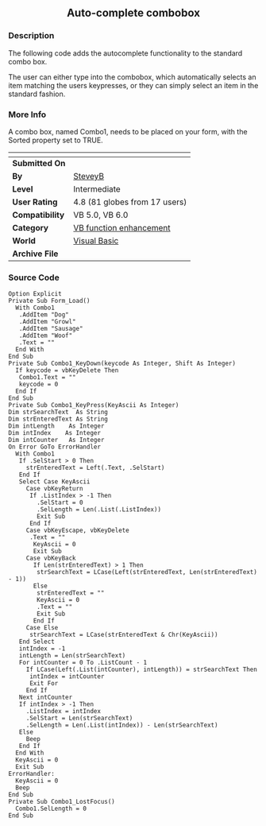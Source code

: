 ﻿<div align="center">

## Auto\-complete combobox


</div>

### Description

The following code adds the autocomplete functionality to the standard combo box.

The user can either type into the combobox, which automatically selects an item matching the users keypresses, or they can simply select an item in the standard fashion.
 
### More Info
 
A combo box, named Combo1, needs to be placed on your form, with the Sorted property set to TRUE.


<span>             |<span>
---                |---
**Submitted On**   |
**By**             |[SteveyB](https://github.com/Planet-Source-Code/PSCIndex/blob/master/ByAuthor/steveyb.md)
**Level**          |Intermediate
**User Rating**    |4.8 (81 globes from 17 users)
**Compatibility**  |VB 5\.0, VB 6\.0
**Category**       |[VB function enhancement](https://github.com/Planet-Source-Code/PSCIndex/blob/master/ByCategory/vb-function-enhancement__1-25.md)
**World**          |[Visual Basic](https://github.com/Planet-Source-Code/PSCIndex/blob/master/ByWorld/visual-basic.md)
**Archive File**   |[](https://github.com/Planet-Source-Code/steveyb-auto-complete-combobox__1-29091/archive/master.zip)





### Source Code

```
Option Explicit
Private Sub Form_Load()
  With Combo1
   .AddItem "Dog"
   .AddItem "Growl"
   .AddItem "Sausage"
   .AddItem "Woof"
   .Text = ""
  End With
End Sub
Private Sub Combo1_KeyDown(keycode As Integer, Shift As Integer)
  If keycode = vbKeyDelete Then
   Combo1.Text = ""
   keycode = 0
  End If
End Sub
Private Sub Combo1_KeyPress(KeyAscii As Integer)
Dim strSearchText  As String
Dim strEnteredText As String
Dim intLength    As Integer
Dim intIndex    As Integer
Dim intCounter   As Integer
On Error GoTo ErrorHandler
  With Combo1
   If .SelStart > 0 Then
     strEnteredText = Left(.Text, .SelStart)
   End If
   Select Case KeyAscii
     Case vbKeyReturn
      If .ListIndex > -1 Then
        .SelStart = 0
        .SelLength = Len(.List(.ListIndex))
        Exit Sub
      End If
     Case vbKeyEscape, vbKeyDelete
      .Text = ""
       KeyAscii = 0
       Exit Sub
     Case vbKeyBack
       If Len(strEnteredText) > 1 Then
        strSearchText = LCase(Left(strEnteredText, Len(strEnteredText) - 1))
       Else
        strEnteredText = ""
        KeyAscii = 0
        .Text = ""
        Exit Sub
       End If
     Case Else
      strSearchText = LCase(strEnteredText & Chr(KeyAscii))
   End Select
   intIndex = -1
   intLength = Len(strSearchText)
   For intCounter = 0 To .ListCount - 1
     If LCase(Left(.List(intCounter), intLength)) = strSearchText Then
      intIndex = intCounter
      Exit For
     End If
   Next intCounter
   If intIndex > -1 Then
     .ListIndex = intIndex
     .SelStart = Len(strSearchText)
     .SelLength = Len(.List(intIndex)) - Len(strSearchText)
   Else
     Beep
   End If
  End With
  KeyAscii = 0
  Exit Sub
ErrorHandler:
  KeyAscii = 0
  Beep
End Sub
Private Sub Combo1_LostFocus()
  Combo1.SelLength = 0
End Sub
```

